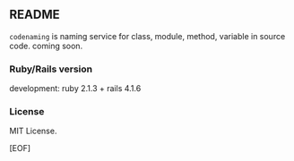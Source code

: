 ## README

`codenaming` is naming service for class, module, method, variable in source code.
coming soon.

### Ruby/Rails version

development: ruby 2.1.3 + rails 4.1.6

###  License

MIT License.

[EOF]
